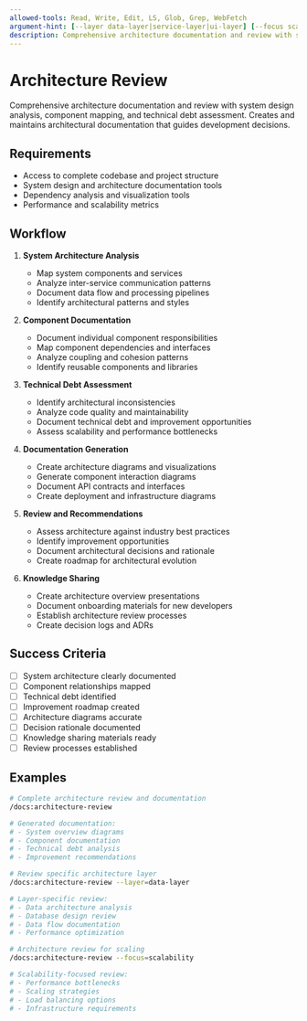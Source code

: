 ```yaml
---
allowed-tools: Read, Write, Edit, LS, Glob, Grep, WebFetch
argument-hint: [--layer data-layer|service-layer|ui-layer] [--focus scalability|security|performance]
description: Comprehensive architecture documentation and review with system design analysis, component mapping, and technical debt assessment
---
```


# Architecture Review

Comprehensive architecture documentation and review with system design analysis, component mapping, and technical debt assessment. Creates and maintains architectural documentation that guides development decisions.

## Requirements

- Access to complete codebase and project structure
- System design and architecture documentation tools
- Dependency analysis and visualization tools
- Performance and scalability metrics

## Workflow

1. **System Architecture Analysis**
   - Map system components and services
   - Analyze inter-service communication patterns
   - Document data flow and processing pipelines
   - Identify architectural patterns and styles

2. **Component Documentation**
   - Document individual component responsibilities
   - Map component dependencies and interfaces
   - Analyze coupling and cohesion patterns
   - Identify reusable components and libraries

3. **Technical Debt Assessment**
   - Identify architectural inconsistencies
   - Analyze code quality and maintainability
   - Document technical debt and improvement opportunities
   - Assess scalability and performance bottlenecks

4. **Documentation Generation**
   - Create architecture diagrams and visualizations
   - Generate component interaction diagrams
   - Document API contracts and interfaces
   - Create deployment and infrastructure diagrams

5. **Review and Recommendations**
   - Assess architecture against industry best practices
   - Identify improvement opportunities
   - Document architectural decisions and rationale
   - Create roadmap for architectural evolution

6. **Knowledge Sharing**
   - Create architecture overview presentations
   - Document onboarding materials for new developers
   - Establish architecture review processes
   - Create decision logs and ADRs

## Success Criteria

- [ ] System architecture clearly documented
- [ ] Component relationships mapped
- [ ] Technical debt identified
- [ ] Improvement roadmap created
- [ ] Architecture diagrams accurate
- [ ] Decision rationale documented
- [ ] Knowledge sharing materials ready
- [ ] Review processes established

## Examples

```bash
# Complete architecture review and documentation
/docs:architecture-review

# Generated documentation:
# - System overview diagrams
# - Component documentation
# - Technical debt analysis
# - Improvement recommendations
```

```bash
# Review specific architecture layer
/docs:architecture-review --layer=data-layer

# Layer-specific review:
# - Data architecture analysis
# - Database design review
# - Data flow documentation
# - Performance optimization
```

```bash
# Architecture review for scaling
/docs:architecture-review --focus=scalability

# Scalability-focused review:
# - Performance bottlenecks
# - Scaling strategies
# - Load balancing options
# - Infrastructure requirements
```
